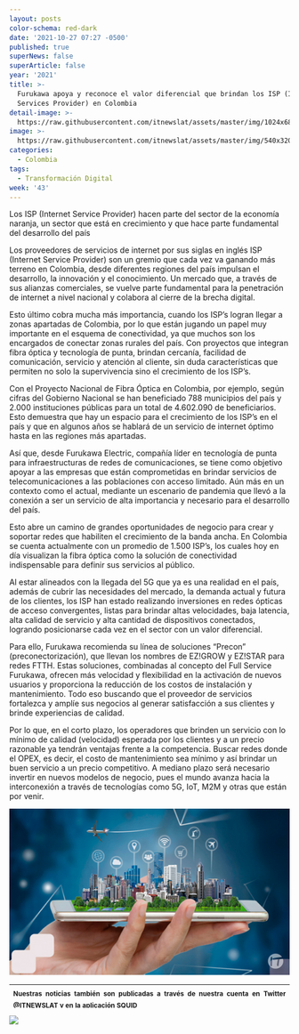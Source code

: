 ```yaml
---
layout: posts
color-schema: red-dark
date: '2021-10-27 07:27 -0500'
published: true
superNews: false
superArticle: false
year: '2021'
title: >-
  Furukawa apoya y reconoce el valor diferencial que brindan los ISP (Internet
  Services Provider) en Colombia
detail-image: >-
  https://raw.githubusercontent.com/itnewslat/assets/master/img/1024x680/ciudades-inteligentes-furu-g.jpg
image: >-
  https://raw.githubusercontent.com/itnewslat/assets/master/img/540x320/ciudades-inteligentes-furu-p.jpg
categories:
  - Colombia
tags:
  - Transformación Digital
week: '43'
---
```

Los ISP (Internet Service Provider) hacen parte del sector de la economía naranja, un sector que está en crecimiento y que hace parte fundamental del desarrollo del país

Los proveedores de servicios de internet por sus siglas en inglés ISP (Internet Service Provider) son un gremio que cada vez va ganando más terreno en Colombia, desde diferentes regiones del país impulsan el desarrollo, la innovación y el conocimiento. Un mercado que, a través de sus alianzas comerciales, se vuelve parte fundamental para la penetración de internet a nivel nacional y colabora al cierre de la brecha digital.
 
Esto último cobra mucha más importancia, cuando los ISP’s logran llegar a zonas apartadas de Colombia, por lo que están jugando un papel muy importante en el esquema de conectividad, ya que muchos son los encargados de conectar zonas rurales del país. Con proyectos que integran fibra óptica y tecnología de punta, brindan cercanía, facilidad de comunicación, servicio y atención al cliente, sin duda características que permiten no solo la supervivencia sino el crecimiento de los ISP’s. 
 
Con el Proyecto Nacional de Fibra Óptica en Colombia, por ejemplo, según cifras del Gobierno Nacional se han beneficiado 788 municipios del país y 2.000 instituciones públicas para un total de 4.602.090 de beneficiarios. Esto demuestra que hay un espacio para el crecimiento de los ISP’s en el país y que en algunos años se hablará de un servicio de internet óptimo hasta en las regiones más apartadas.
 
Así que, desde Furukawa Electric, compañía líder en tecnología de punta para infraestructuras de redes de comunicaciones, se tiene como objetivo apoyar a las empresas que están comprometidas en brindar servicios de telecomunicaciones a las poblaciones con acceso limitado. Aún más en un contexto como el actual, mediante un escenario de pandemia que llevó a la conexión a ser un servicio de alta importancia y necesario para el desarrollo del país.  
 
Esto abre un camino de grandes oportunidades de negocio para crear y soportar redes que habiliten el crecimiento de la banda ancha. En Colombia se cuenta actualmente con un promedio de 1.500 ISP’s, los cuales hoy en día visualizan la fibra óptica como la solución de conectividad indispensable para definir sus servicios al público. 
 
Al estar alineados con la llegada del 5G que ya es una realidad en el país, además de cubrir las necesidades del mercado, la demanda actual y futura de los clientes, los ISP han estado realizando inversiones en redes ópticas de acceso convergentes, listas para brindar altas velocidades, baja latencia, alta calidad de servicio y alta cantidad de dispositivos conectados, logrando posicionarse cada vez en el sector con un valor diferencial.
 
Para ello, Furukawa recomienda su línea de soluciones “Precon” (preconectorización), que llevan los nombres de EZ!GROW y EZ!STAR para redes FTTH. Estas soluciones, combinadas al concepto del Full Service Furukawa, ofrecen más velocidad y flexibilidad en la activación de nuevos usuarios y proporciona la reducción de los costos de instalación y mantenimiento. Todo eso buscando que el proveedor de servicios fortalezca y amplíe sus negocios al generar satisfacción a sus clientes y brinde experiencias de calidad.
 
Por lo que, en el corto plazo, los operadores que brinden un servicio con lo mínimo de calidad (velocidad) esperada por los clientes y a un precio razonable ya tendrán ventajas frente a la competencia. Buscar redes donde el OPEX, es decir, el costo de mantenimiento sea mínimo y así brindar un buen servicio a un precio competitivo. A mediano plazo será necesario invertir en nuevos modelos de negocio, pues el mundo avanza hacia la interconexión a través de tecnologías como 5G, IoT, M2M y otras que están por venir.

![](https://raw.githubusercontent.com/itnewslat/assets/master/img/540x320/ciudades-inteligentes-furu-p.jpg)

<table style="height: 42px;" width="569">
<tbody>
<tr>
<td style="text-align: justify;"><sub><strong>Nuestras noticias también son publicadas a través de nuestra cuenta en Twitter <a href="https://twitter.com/itnewslat?lang=es">@ITNEWSLAT</a> y en la aplicación <a href="https://squidapp.co/en/">SQUID</a></strong></sub></td>
</tr>
</tbody>
</table>

<img src="https://tracker.metricool.com/c3po.jpg?hash=56f88a41e39ab42c063cc51676587a04"/>
